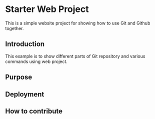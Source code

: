 # Starter Web Project
This is a simple website project for 
showing how to use Git and Github together.

## Introduction

This example is to show different parts of Git repository
and various commands using web project.

## Purpose

## Deployment

## How to contribute 
